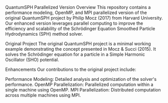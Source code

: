 QuantumSPH Parallelized Version
Overview
This repository contains a performance modeling, OpenMP, and MPI parallelized version of the original QuantumSPH project by Philip Mocz (2017) from Harvard University. Our enhanced version leverages parallel computing to improve the efficiency and scalability of the Schrödinger Equation Smoothed Particle Hydrodynamics (SPH) method solver.

Original Project
The original QuantumSPH project is a minimal working example demonstrating the concept presented in Mocz & Succi (2015). It solves the Schrödinger equation for a particle in a Simple Harmonic Oscillator (SHO) potential.

Enhancements
Our contributions to the original project include:

Performance Modeling: Detailed analysis and optimization of the solver's performance.
OpenMP Parallelization: Parallelized computation within a single machine using OpenMP.
MPI Parallelization: Distributed computation across multiple machines using MPI.
